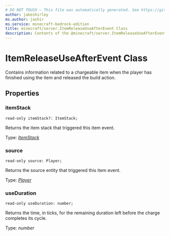 ```yaml
---
# DO NOT TOUCH — This file was automatically generated. See https://github.com/mojang/minecraftapidocsgenerator to modify descriptions, examples, etc.
author: jakeshirley
ms.author: jashir
ms.service: minecraft-bedrock-edition
title: minecraft/server.ItemReleaseUseAfterEvent Class
description: Contents of the @minecraft/server.ItemReleaseUseAfterEvent class.
---
```

# ItemReleaseUseAfterEvent Class

Contains information related to a chargeable item when the player has finished using the item and released the build action.

## Properties

### **itemStack**
`read-only itemStack?: ItemStack;`

Returns the item stack that triggered this item event.

Type: [*ItemStack*](ItemStack.md)

### **source**
`read-only source: Player;`

Returns the source entity that triggered this item event.

Type: [*Player*](Player.md)

### **useDuration**
`read-only useDuration: number;`

Returns the time, in ticks, for the remaining duration left before the charge completes its cycle.

Type: *number*

